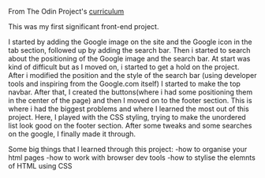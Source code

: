 From The Odin Project's [curriculum](http://www.theodinproject.com/courses/web-development-101/lessons/html-css)

This was my first significant front-end project.

I started by adding the Google image on the site and the Google icon in the tab section, followed up by adding the search bar.
Then i started to search about the positioning of the Google image and the search bar.
At start was kind of difficult but as I moved on, i started to get a hold on the project.
After i modified the position and the style of the search bar (using developer tools and inspiring from the Google.com itself) I started to make the top navbar.
After that, I created the buttons(where i had some positioning them in the center of the page) and then I moved on to the footer section.
This is where i had the biggest problems and where I learned the most out of this project. Here, I played with the CSS styling, trying to make the unordered list look good on the footer section. After some tweaks and some searches on the google, I finally made it through.

Some big things that I learned through this project:
-how to organise your html pages
-how to work with browser dev tools
-how to stylise the elemnts of HTML using CSS
